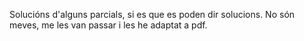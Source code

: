 Solucións d'alguns parcials, si es que es poden dir solucions. No són meves, me les van passar i les he adaptat a pdf.
